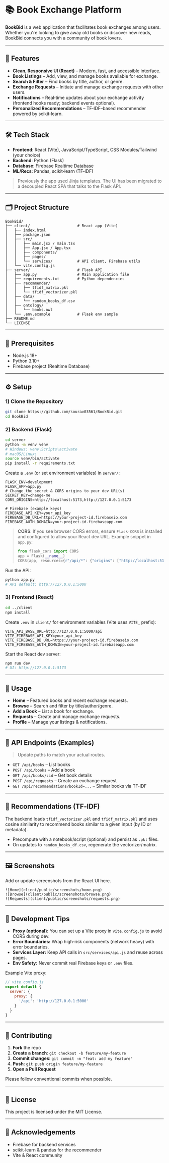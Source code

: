 # 📚 Book Exchange Platform

**BookBid** is a web application that facilitates book exchanges among users. Whether you're looking to give away old books or discover new reads, BookBid connects you with a community of book lovers.

---

## 🚀 Features

* **Clean, Responsive UI (React)** – Modern, fast, and accessible interface.
* **Book Listings** – Add, view, and manage books available for exchange.
* **Search & Filter** – Find books by title, author, or genre.
* **Exchange Requests** – Initiate and manage exchange requests with other users.
* **Notifications** – Real‑time updates about your exchange activity (frontend hooks ready; backend events optional).
* **Personalized Recommendations** – TF‑IDF–based recommender powered by scikit‑learn.

---

## 🛠️ Tech Stack

* **Frontend**: React (Vite), JavaScript/TypeScript, CSS Modules/Tailwind (your choice)
* **Backend**: Python (Flask)
* **Database**: Firebase Realtime Database
* **ML/Recs**: Pandas, scikit‑learn (TF‑IDF)

> Previously the app used Jinja templates. The UI has been migrated to a decoupled React SPA that talks to the Flask API.

---

## 🗂️ Project Structure

```
BookBid/
├── client/                     # React app (Vite)
│   ├── index.html
│   ├── package.json
│   ├── src/
│   │   ├── main.jsx / main.tsx
│   │   ├── App.jsx / App.tsx
│   │   ├── components/
│   │   ├── pages/
│   │   └── services/           # API client, Firebase utils
│   └── vite.config.js
├── server/                     # Flask API
│   ├── app.py                  # Main application file
│   ├── requirements.txt        # Python dependencies
│   ├── recommender/
│   │   ├── tfidf_matrix.pkl
│   │   └── tfidf_vectorizer.pkl
│   ├── data/
│   │   └── random_books_df.csv
│   ├── ontology/
│   │   └── books.owl
│   └── .env.example            # Flask env sample
├── README.md
└── LICENSE
```

---

## 🔧 Prerequisites

* Node.js 18+
* Python 3.10+
* Firebase project (Realtime Database)

---

## ⚙️ Setup

### 1) Clone the Repository

```bash
git clone https://github.com/sourav03561/BookBid.git
cd BookBid
```

### 2) Backend (Flask)

```bash
cd server
python -m venv venv
# Windows: venv\Scripts\activate
# macOS/Linux:
source venv/bin/activate
pip install -r requirements.txt
```

Create a `.env` (or set environment variables) in `server/`:

```
FLASK_ENV=development
FLASK_APP=app.py
# Change the secret & CORS origins to your dev URL(s)
SECRET_KEY=change-me
CORS_ORIGINS=http://localhost:5173,http://127.0.0.1:5173

# Firebase (example keys)
FIREBASE_API_KEY=your_api_key
FIREBASE_DB_URL=https://your-project-id.firebaseio.com
FIREBASE_AUTH_DOMAIN=your-project-id.firebaseapp.com
```

> **CORS**: If you see browser CORS errors, ensure `Flask-CORS` is installed and configured to allow your React dev URL. Example snippet in `app.py`:
>
> ```python
> from flask_cors import CORS
> app = Flask(__name__)
> CORS(app, resources={r"/api/*": {"origins": ["http://localhost:5173", "http://127.0.0.1:5173"]}})
> ```

Run the API:

```bash
python app.py
# API default: http://127.0.0.1:5000
```

### 3) Frontend (React)

```bash
cd ../client
npm install
```

Create `.env` in `client/` for environment variables (Vite uses `VITE_` prefix):

```
VITE_API_BASE_URL=http://127.0.0.1:5000/api
VITE_FIREBASE_API_KEY=your_api_key
VITE_FIREBASE_DB_URL=https://your-project-id.firebaseio.com
VITE_FIREBASE_AUTH_DOMAIN=your-project-id.firebaseapp.com
```

Start the React dev server:

```bash
npm run dev
# UI: http://127.0.0.1:5173
```

---

## 🧪 Usage

* **Home** – Featured books and recent exchange requests.
* **Browse** – Search and filter by title/author/genre.
* **Add a Book** – List a book for exchange.
* **Requests** – Create and manage exchange requests.
* **Profile** – Manage your listings & notifications.

---

## 🔌 API Endpoints (Examples)

> Update paths to match your actual routes.

* `GET /api/books` – List books
* `POST /api/books` – Add a book
* `GET /api/books/:id` – Get book details
* `POST /api/requests` – Create an exchange request
* `GET /api/recommendations?bookId=...` – Similar books via TF‑IDF

---

## 🤖 Recommendations (TF‑IDF)

The backend loads `tfidf_vectorizer.pkl` and `tfidf_matrix.pkl` and uses cosine similarity to recommend books similar to a given input (by ID or metadata).

* Precompute with a notebook/script (optional) and persist as `.pkl` files.
* On updates to `random_books_df.csv`, regenerate the vectorizer/matrix.

---

## 🖼️ Screenshots

Add or update screenshots from the React UI here.

```
![Home](client/public/screenshots/home.png)
![Browse](client/public/screenshots/browse.png)
![Requests](client/public/screenshots/requests.png)
```

---

## 🧰 Development Tips

* **Proxy (optional):** You can set up a Vite proxy in `vite.config.js` to avoid CORS during dev.
* **Error Boundaries:** Wrap high‑risk components (network heavy) with error boundaries.
* **Services Layer:** Keep API calls in `src/services/api.js` and reuse across pages.
* **Env Safety:** Never commit real Firebase keys or `.env` files.

Example Vite proxy:

```js
// vite.config.js
export default {
  server: {
    proxy: {
      '/api': 'http://127.0.0.1:5000'
    }
  }
}
```

---

## 🤝 Contributing

1. **Fork** the repo
2. **Create a branch**: `git checkout -b feature/my-feature`
3. **Commit changes**: `git commit -m "feat: add my feature"`
4. **Push**: `git push origin feature/my-feature`
5. **Open a Pull Request**

Please follow conventional commits when possible.

---

## 📄 License

This project is licensed under the MIT License.

---

## 🙌 Acknowledgements

* Firebase for backend services
* scikit‑learn & pandas for the recommender
* Vite & React community

